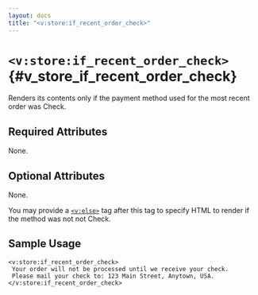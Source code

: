 ```yaml
---
layout: docs
title: "<v:store:if_recent_order_check>"
---
```


# `<v:store:if_recent_order_check>`{#v_store_if_recent_order_check}

Renders its contents only if the payment method used for the most recent
order was Check.

## Required Attributes

None.

## Optional Attributes

None.

You may provide a [`<v:else>`](#v_else) tag after this tag to specify
HTML to render if the method was not not Check.

## Sample Usage

    <v:store:if_recent_order_check>
     Your order will not be processed until we receive your check.  
     Please mail your check to: 123 Main Street, Anytown, USA.
    </v:store:if_recent_order_check>
